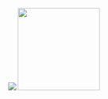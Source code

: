 <p align="center">
  <img src="https://github-readme-stats.vercel.app/api?username=1amDonut&count_private=true&show_icons=true&hide_title=true">
  <img height="165"  src="https://github-readme-stats.vercel.app/api/top-langs/?username=1amDonut&layout=compact" />
</p>
